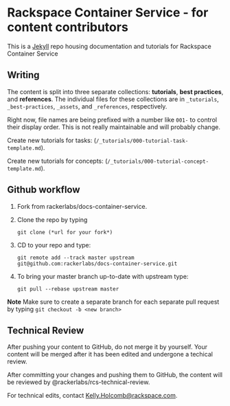 # Rackspace Container Service - for content contributors

This is a [Jekyll](http://jekyllrb.com/) repo housing documentation and tutorials for Rackspace Container Service

## Writing

The content is split into three separate collections: **tutorials**, **best practices**, and **references**. The individual files for these collections are in `_tutorials`, `_best-practices`, `_assets`, and `_references`, respectively.

Right now, file names are being prefixed with a number like `001-` to control their display order. This is not really maintainable and will probably change.

Create new tutorials for tasks: (`/_tutorials/000-tutorial-task-template.md`).

Create new tutorials for concepts: (`/_tutorials/000-tutorial-concept-template.md`).

## Github workflow

1. Fork from rackerlabs/docs-container-service.
2. Clone the repo by typing

    `git clone (*url for your fork*)`

3. CD to your repo and type:

    `git remote add --track master upstream git@github.com:rackerlabs/docs-container-service.git`
    
4. To bring your master branch up-to-date with upstream type:
	
	 `git pull --rebase upstream master`
	 
**Note** Make sure to create a separate branch for each separate pull request by typing `git checkout -b <new branch>`

## Technical Review

After pushing your content to GitHub, do not merge it by yourself. Your content will be merged after it has been edited and undergone a techical review.

After committing your changes and pushing them to GitHub, the content will be reviewed by @rackerlabs/rcs-technical-review.

For technical edits, contact Kelly.Holcomb@rackspace.com.
